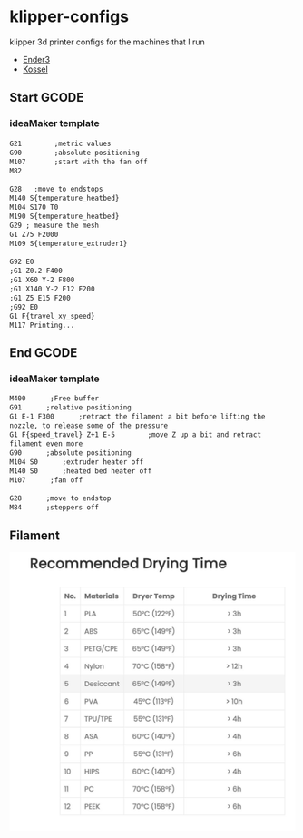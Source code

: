 # klipper-configs

klipper 3d printer configs for the machines that I run

- [Ender3](ender3/README.md)
- [Kossel](kossel/LPC.md)

## Start GCODE
 ### ideaMaker template
```code
G21        ;metric values
G90        ;absolute positioning
M107       ;start with the fan off
M82

G28   ;move to endstops
M140 S{temperature_heatbed}
M104 S170 T0
M190 S{temperature_heatbed}
G29 ; measure the mesh
G1 Z75 F2000
M109 S{temperature_extruder1}

G92 E0
;G1 Z0.2 F400
;G1 X60 Y-2 F800
;G1 X140 Y-2 E12 F200
;G1 Z5 E15 F200
;G92 E0
G1 F{travel_xy_speed}
M117 Printing...
```

## End GCODE

### ideaMaker template

```code
M400      ;Free buffer
G91      ;relative positioning
G1 E-1 F300      ;retract the filament a bit before lifting the nozzle, to release some of the pressure
G1 F{speed_travel} Z+1 E-5        ;move Z up a bit and retract filament even more
G90      ;absolute positioning
M104 S0      ;extruder heater off
M140 S0      ;heated bed heater off
M107      ;fan off

G28      ;move to endstop
M84      ;steppers off
```

## Filament


![Drying times](images/drying_times.png)